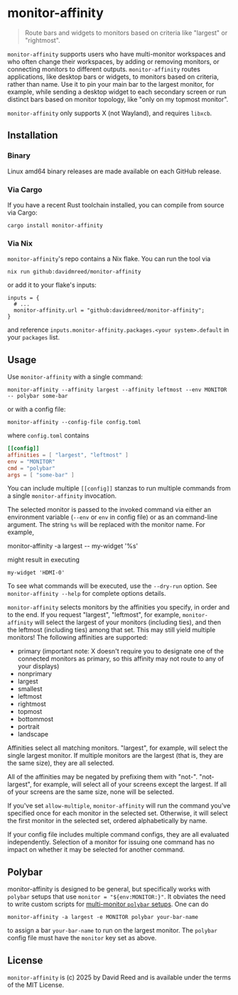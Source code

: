 # monitor-affinity

>  Route bars and widgets to monitors based on criteria like "largest" or "rightmost".

`monitor-affinity` supports users who have multi-monitor workspaces and who often change their workspaces, by adding or removing monitors, or connecting monitors to different outputs. `monitor-affinity` routes applications, like desktop bars or widgets, to monitors based on criteria, rather than name. Use it to pin your main bar to the largest monitor, for example, while sending a desktop widget to each secondary screen or run distinct bars based on monitor topology, like "only on my topmost monitor".

`monitor-affinity` only supports X (not Wayland), and requires `libxcb`.

## Installation

### Binary

Linux amd64 binary releases are made available on each GitHub release.

### Via Cargo

If you have a recent Rust toolchain installed, you can compile from source via Cargo:

    cargo install monitor-affinity

### Via Nix

`monitor-affinity`'s repo contains a Nix flake. You can run the tool via

    nix run github:davidmreed/monitor-affinity

or add it to your flake's inputs:

    inputs = {
      # ...
      monitor-affinity.url = "github:davidmreed/monitor-affinity";
    }

and reference `inputs.monitor-affinity.packages.<your system>.default` in your `packages` list.

## Usage

Use `monitor-affinity` with a single command:

    monitor-affinity --affinity largest --affinity leftmost --env MONITOR -- polybar some-bar

or with a config file:

    monitor-affinity --config-file config.toml

where `config.toml` contains

```toml
[[config]]
affinities = [ "largest", "leftmost" ]
env = "MONITOR"
cmd = "polybar"
args = [ "some-bar" ]
```

You can include multiple `[[config]]` stanzas to run multiple commands from a single `monitor-affinity` invocation.

The selected monitor is passed to the invoked command via either an environment variable (`--env` or `env` in config file) or as an command-line argument. The string `%s` will be replaced with the monitor name. For example,

   monitor-affinity -a largest -- my-widget '%s'

might result in executing

    my-widget 'HDMI-0'

To see what commands will be executed, use the `--dry-run` option. See `monitor-affinity --help` for complete options details.

`monitor-affinity` selects monitors by the affinities you specify, in order and to the end. If you request "largest", "leftmost", for example, `monitor-affinity` will select the largest of your monitors (including ties), and then the leftmost (including ties) among that set. This may still yield multiple monitors! The following affinities are supported:

 - primary (important note: X doesn't require you to designate one of the connected monitors as primary, so this affinity may not route to any of your displays)
 - nonprimary
 - largest
 - smallest
 - leftmost
 - rightmost
 - topmost
 - bottommost
 - portrait
 - landscape

Affinities select all matching monitors. "largest", for example, will select the single largest monitor. If multiple monitors are the largest (that is, they are the same size), they are all selected.

All of the affinities may be negated by prefixing them with "not-". "not-largest", for example, will select all of your screens except the largest. If all of your screens are the same size, none will be selected.

If you've set `allow-multiple`, `monitor-affinity` will run the command you've specified once for each monitor in the selected set. Otherwise, it will select the first monitor in the selected set, ordered alphabetically by name.

If your config file includes multiple command configs, they are all evaluated independently. Selection of a monitor for issuing one command has no impact on whether it may be selected for another command.

## Polybar

monitor-affinity is designed to be general, but specifically works with `polybar` setups that use `monitor = "${env:MONITOR:}"`. It obviates the need to write custom scripts for [multi-monitor `polybar` setups](https://github.com/polybar/polybar/issues/763). One can do

    monitor-affinity -a largest -e MONITOR polybar your-bar-name

to assign a bar `your-bar-name` to run on the largest monitor. The `polybar` config file must have the `monitor` key set as above.

## License

`monitor-affinity` is (c) 2025 by David Reed and is available under the terms of the MIT License.

